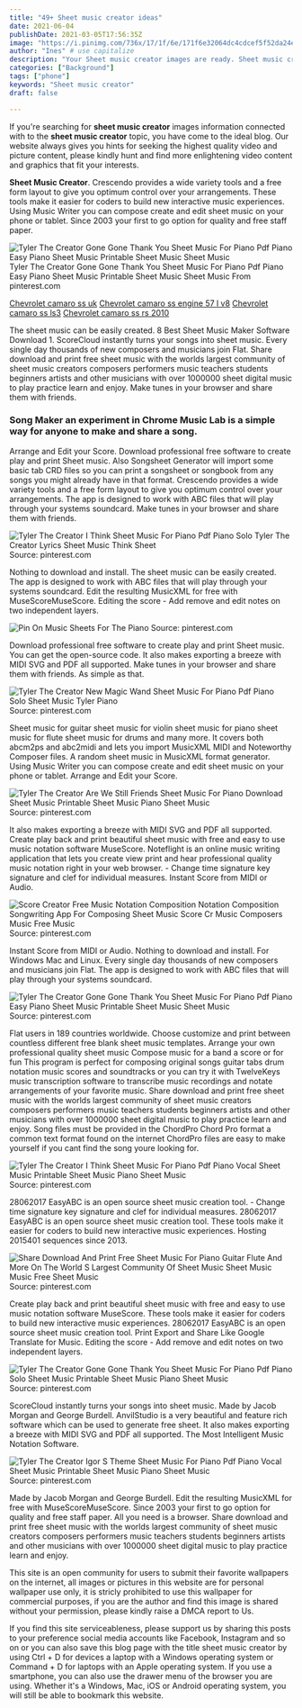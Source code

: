```yaml
---
title: "49+ Sheet music creator ideas"
date: 2021-06-04
publishDate: 2021-03-05T17:56:35Z
image: "https://i.pinimg.com/736x/17/1f/6e/171f6e32064dc4cdcef5f52da24ebcd0.jpg"
author: "Ines" # use capitalize
description: "Your Sheet music creator images are ready. Sheet music creator are a topic that is being searched for and liked by netizens now. You can Get the Sheet music creator files here. Download all free photos."
categories: ["Background"]
tags: ["phone"]
keywords: "Sheet music creator"
draft: false

---
```


If you're searching for **sheet music creator** images information connected with to the **sheet music creator** topic, you have come to the ideal  blog.  Our website always  gives you  hints  for seeking  the highest  quality video and picture  content, please kindly hunt and find more enlightening video content and graphics  that fit your interests.

**Sheet Music Creator**. Crescendo provides a wide variety tools and a free form layout to give you optimum control over your arrangements. These tools make it easier for coders to build new interactive music experiences. Using Music Writer you can compose create and edit sheet music on your phone or tablet. Since 2003 your first to go option for quality and free staff paper.

![Tyler The Creator Gone Gone Thank You Sheet Music For Piano Pdf Piano Easy Piano Sheet Music Printable Sheet Music Sheet Music](https://i.pinimg.com/originals/f7/3d/f5/f73df56e29ca64fda2a3b05c60430a6a.png "Tyler The Creator Gone Gone Thank You Sheet Music For Piano Pdf Piano Easy Piano Sheet Music Printable Sheet Music Sheet Music")
Tyler The Creator Gone Gone Thank You Sheet Music For Piano Pdf Piano Easy Piano Sheet Music Printable Sheet Music Sheet Music From pinterest.com

[Chevrolet camaro ss uk](/chevrolet-camaro-ss-uk/)
[Chevrolet camaro ss engine 57 l v8](/chevrolet-camaro-ss-engine-57-l-v8/)
[Chevrolet camaro ss ls3](/chevrolet-camaro-ss-ls3/)
[Chevrolet camaro ss rs 2010](/chevrolet-camaro-ss-rs-2010/)

The sheet music can be easily created. 8 Best Sheet Music Maker Software Download 1. ScoreCloud instantly turns your songs into sheet music. Every single day thousands of new composers and musicians join Flat. Share download and print free sheet music with the worlds largest community of sheet music creators composers performers music teachers students beginners artists and other musicians with over 1000000 sheet digital music to play practice learn and enjoy. Make tunes in your browser and share them with friends.

### Song Maker an experiment in Chrome Music Lab is a simple way for anyone to make and share a song.

Arrange and Edit your Score. Download professional free software to create play and print Sheet music. Also Songsheet Generator will import some basic tab CRD files so you can print a songsheet or songbook from any songs you might already have in that format. Crescendo provides a wide variety tools and a free form layout to give you optimum control over your arrangements. The app is designed to work with ABC files that will play through your systems soundcard. Make tunes in your browser and share them with friends.


![Tyler The Creator I Think Sheet Music For Piano Pdf Piano Solo Tyler The Creator Lyrics Sheet Music Think Sheet](https://i.pinimg.com/originals/ee/ec/3a/eeec3a87d6c7ba6e828b473433af8191.png "Tyler The Creator I Think Sheet Music For Piano Pdf Piano Solo Tyler The Creator Lyrics Sheet Music Think Sheet")
Source: pinterest.com

Nothing to download and install. The sheet music can be easily created. The app is designed to work with ABC files that will play through your systems soundcard. Edit the resulting MusicXML for free with MuseScoreMuseScore. Editing the score - Add remove and edit notes on two independent layers.

![Pin On Music Sheets For The Piano](https://i.pinimg.com/originals/f0/1a/2f/f01a2f470698430d5464b539cac955f7.png "Pin On Music Sheets For The Piano")
Source: pinterest.com

Download professional free software to create play and print Sheet music. You can get the open-source code. It also makes exporting a breeze with MIDI SVG and PDF all supported. Make tunes in your browser and share them with friends. As simple as that.

![Tyler The Creator New Magic Wand Sheet Music For Piano Pdf Piano Solo Sheet Music Tyler Piano](https://i.pinimg.com/736x/a7/1f/75/a71f7589d47ceaa0d9a956461b95f56d.jpg "Tyler The Creator New Magic Wand Sheet Music For Piano Pdf Piano Solo Sheet Music Tyler Piano")
Source: pinterest.com

Sheet music for guitar sheet music for violin sheet music for piano sheet music for flute sheet music for drums and many more. It covers both abcm2ps and abc2midi and lets you import MusicXML MIDI and Noteworthy Composer files. A random sheet music in MusicXML format generator. Using Music Writer you can compose create and edit sheet music on your phone or tablet. Arrange and Edit your Score.

![Tyler The Creator Are We Still Friends Sheet Music For Piano Download Sheet Music Printable Sheet Music Piano Sheet Music](https://i.pinimg.com/736x/80/d5/9f/80d59f9a076c8fef8826625d33f96969.jpg "Tyler The Creator Are We Still Friends Sheet Music For Piano Download Sheet Music Printable Sheet Music Piano Sheet Music")
Source: pinterest.com

It also makes exporting a breeze with MIDI SVG and PDF all supported. Create play back and print beautiful sheet music with free and easy to use music notation software MuseScore. Noteflight is an online music writing application that lets you create view print and hear professional quality music notation right in your web browser. - Change time signature key signature and clef for individual measures. Instant Score from MIDI or Audio.

![Score Creator Free Music Notation Composition Notation Composition Songwriting App For Composing Sheet Music Score Cr Music Composers Music Free Music](https://i.pinimg.com/originals/3e/8e/d5/3e8ed5ac426d9da5f6b8f554f11ce6c6.png "Score Creator Free Music Notation Composition Notation Composition Songwriting App For Composing Sheet Music Score Cr Music Composers Music Free Music")
Source: pinterest.com

Instant Score from MIDI or Audio. Nothing to download and install. For Windows Mac and Linux. Every single day thousands of new composers and musicians join Flat. The app is designed to work with ABC files that will play through your systems soundcard.

![Tyler The Creator Gone Gone Thank You Sheet Music For Piano Pdf Piano Easy Piano Sheet Music Printable Sheet Music Sheet Music](https://i.pinimg.com/originals/f7/3d/f5/f73df56e29ca64fda2a3b05c60430a6a.png "Tyler The Creator Gone Gone Thank You Sheet Music For Piano Pdf Piano Easy Piano Sheet Music Printable Sheet Music Sheet Music")
Source: pinterest.com

Flat users in 189 countries worldwide. Choose customize and print between countless different free blank sheet music templates. Arrange your own professional quality sheet music Compose music for a band a score or for fun This program is perfect for composing original songs guitar tabs drum notation music scores and soundtracks or you can try it with TwelveKeys music transcription software to transcribe music recordings and notate arrangements of your favorite music. Share download and print free sheet music with the worlds largest community of sheet music creators composers performers music teachers students beginners artists and other musicians with over 1000000 sheet digital music to play practice learn and enjoy. Song files must be provided in the ChordPro Chord Pro format a common text format found on the internet ChordPro files are easy to make yourself if you cant find the song youre looking for.

![Tyler The Creator I Think Sheet Music For Piano Pdf Piano Vocal Sheet Music Printable Sheet Music Piano Sheet Music](https://i.pinimg.com/originals/67/c5/36/67c53653b9199a911edd2f36a0c4b594.png "Tyler The Creator I Think Sheet Music For Piano Pdf Piano Vocal Sheet Music Printable Sheet Music Piano Sheet Music")
Source: pinterest.com

28062017 EasyABC is an open source sheet music creation tool. - Change time signature key signature and clef for individual measures. 28062017 EasyABC is an open source sheet music creation tool. These tools make it easier for coders to build new interactive music experiences. Hosting 2015401 sequences since 2013.

![Share Download And Print Free Sheet Music For Piano Guitar Flute And More On The World S Largest Community Of Sheet Music Sheet Music Music Free Sheet Music](https://i.pinimg.com/736x/83/04/7c/83047ce99061b6389700d7446e525e81.jpg "Share Download And Print Free Sheet Music For Piano Guitar Flute And More On The World S Largest Community Of Sheet Music Sheet Music Music Free Sheet Music")
Source: pinterest.com

Create play back and print beautiful sheet music with free and easy to use music notation software MuseScore. These tools make it easier for coders to build new interactive music experiences. 28062017 EasyABC is an open source sheet music creation tool. Print Export and Share Like Google Translate for Music. Editing the score - Add remove and edit notes on two independent layers.

![Tyler The Creator Gone Gone Thank You Sheet Music For Piano Pdf Piano Solo Sheet Music Printable Sheet Music Piano Sheet Music](https://i.pinimg.com/originals/67/5b/39/675b39143b070702c9c0bfb84942d783.png "Tyler The Creator Gone Gone Thank You Sheet Music For Piano Pdf Piano Solo Sheet Music Printable Sheet Music Piano Sheet Music")
Source: pinterest.com

ScoreCloud instantly turns your songs into sheet music. Made by Jacob Morgan and George Burdell. AnvilStudio is a very beautiful and feature rich software which can be used to generate free sheet. It also makes exporting a breeze with MIDI SVG and PDF all supported. The Most Intelligent Music Notation Software.

![Tyler The Creator Igor S Theme Sheet Music For Piano Pdf Piano Vocal Sheet Music Printable Sheet Music Piano Sheet Music](https://i.pinimg.com/736x/17/1f/6e/171f6e32064dc4cdcef5f52da24ebcd0.jpg "Tyler The Creator Igor S Theme Sheet Music For Piano Pdf Piano Vocal Sheet Music Printable Sheet Music Piano Sheet Music")
Source: pinterest.com

Made by Jacob Morgan and George Burdell. Edit the resulting MusicXML for free with MuseScoreMuseScore. Since 2003 your first to go option for quality and free staff paper. All you need is a browser. Share download and print free sheet music with the worlds largest community of sheet music creators composers performers music teachers students beginners artists and other musicians with over 1000000 sheet digital music to play practice learn and enjoy.

This site is an open community for users to submit their favorite wallpapers on the internet, all images or pictures in this website are for personal wallpaper use only, it is stricly prohibited to use this wallpaper for commercial purposes, if you are the author and find this image is shared without your permission, please kindly raise a DMCA report to Us.

If you find this site serviceableness, please support us by sharing this posts to your preference social media accounts like Facebook, Instagram and so on or you can also save this blog page with the title sheet music creator by using Ctrl + D for devices a laptop with a Windows operating system or Command + D for laptops with an Apple operating system. If you use a smartphone, you can also use the drawer menu of the browser you are using. Whether it's a Windows, Mac, iOS or Android operating system, you will still be able to bookmark this website.
